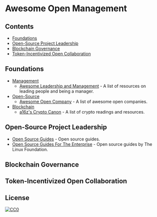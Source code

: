 # Awesome Open Management
## Contents
- [Foundations](#Foundations)
- [Open-Source Project Leadership](#open-source-project-leadership)
- [Blockchain Governance](#blockchain-governance)
- [Token-Incentivized Open Collaboration](#token-incentivized-open-collaboration)
## Foundations
- [Management](https://en.wikipedia.org/wiki/Management)
    - [Awesome Leadership and Management](https://github.com/LappleApple/awesome-leading-and-managing) - A list of resources on leading people and being a manager.
- [Open-Source](https://en.wikipedia.org/wiki/Open-source_model)
    - [Awesome Open Company](https://github.com/opencompany/awesome-open-company) - A list of awesome open companies.
- [Blockchain](https://en.wikipedia.org/wiki/Blockchain)
    - [a16z's Crypto Canon](https://a16z.com/2018/02/10/crypto-readings-resources/) - A list of crypto readings and resources.
## Open-Source Project Leadership
- [Open Source Guides](https://opensource.guide/) - Open source guides.
- [Open Source Guides For The Enterprise](https://www.linuxfoundation.org/resources/open-source-guides/) - Open source guides by The Linux Foundation.
## Blockchain Governance
## Token-Incentivized Open Collaboration
## License

[![CC0](http://mirrors.creativecommons.org/presskit/buttons/88x31/svg/cc-zero.svg)](https://creativecommons.org/publicdomain/zero/1.0/)
